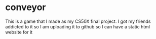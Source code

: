 # conveyor
This is a game that I made as my CS50X final project. I got my friends addicted to it so I am uploading it to github so I can have a static html website for it
